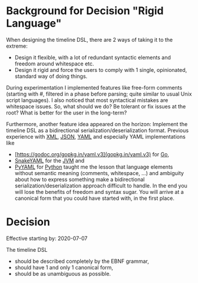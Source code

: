 # Background for Decision "Rigid Language"

When designing the timeline DSL, there are 2 ways of taking it to the extreme:

* Design it flexible, with a lot of redundant syntactic elements and freedom around whitespace etc.
* Design it rigid and force the users to comply with 1 single, opinionated, standard way of doing things.

During experimentation I implemented features like free-form comments (starting with #, filtered in a phase before parsing; quite similar to usual Unix script languages). I also noticed that most syntactical mistakes are whitespace issues. So, what should we do? Be tolerant or fix issues at the root? What is better for the user in the long-term?

Furthermore, another feature idea appeared on the horizon: Implement the timeline DSL as a bidirectional serialization/deserialization format. Previous experience with [XML](https://www.w3.org/XML/), [JSON](https://www.json.org/json-en.html), [YAML](https://yaml.org/) and especially YAML implementations like
* [https://godoc.org/gopkg.in/yaml.v3](gopkg.in/yaml.v3) for [Go](https://golang.org/),
* [SnakeYAML](https://bitbucket.org/asomov/snakeyaml/) for the [JVM](https://en.wikipedia.org/wiki/Java_virtual_machine) and
* [PyYAML](https://pypi.org/project/PyYAML/) for [Python](https://www.python.org/)
taught me the lesson that language elements without semantic meaning (comments, whitespace, ...) and ambiguity about how to express something make a bidirectional serialization/deserialization approach difficult to handle. In the end you will lose the benefits of freedom and syntax sugar. You will arrive at a canonical form that you could have started with, in the first place.

# Decision

Effective starting by: 2020-07-07

The timeline DSL 
* should be described completely by the EBNF grammar,
* should have 1 and only 1 canonical form,
* should be as unambiguous as possible.
